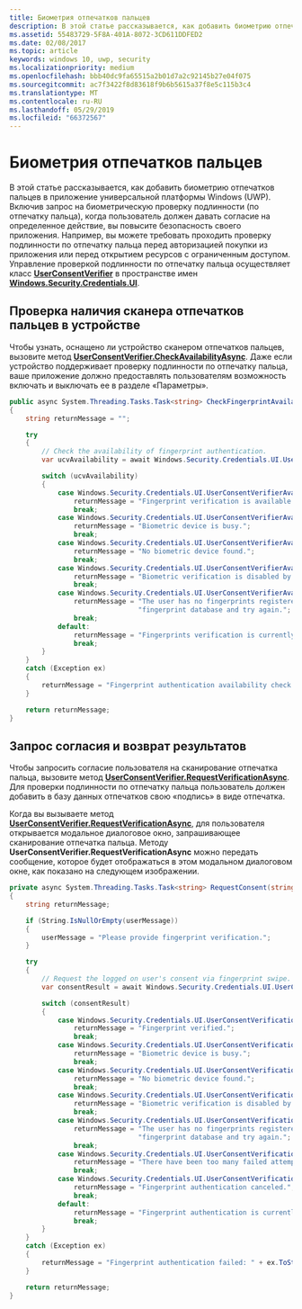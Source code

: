 ```yaml
---
title: Биометрия отпечатков пальцев
description: В этой статье рассказывается, как добавить биометрию отпечатков пальцев в приложение универсальной платформы Windows (UWP).
ms.assetid: 55483729-5F8A-401A-8072-3CD611DDFED2
ms.date: 02/08/2017
ms.topic: article
keywords: windows 10, uwp, security
ms.localizationpriority: medium
ms.openlocfilehash: bbb40dc9fa65515a2b01d7a2c92145b27e04f075
ms.sourcegitcommit: ac7f3422f8d83618f9b6b5615a37f8e5c115b3c4
ms.translationtype: MT
ms.contentlocale: ru-RU
ms.lasthandoff: 05/29/2019
ms.locfileid: "66372567"
---
```

# <a name="fingerprint-biometrics"></a>Биометрия отпечатков пальцев




В этой статье рассказывается, как добавить биометрию отпечатков пальцев в приложение универсальной платформы Windows (UWP). Включив запрос на биометрическую проверку подлинности (по отпечатку пальца), когда пользователь должен давать согласие на определенное действие, вы повысите безопасность своего приложения. Например, вы можете требовать проходить проверку подлинности по отпечатку пальца перед авторизацией покупки из приложения или перед открытием ресурсов с ограниченным доступом. Управление проверкой подлинности по отпечатку пальца осуществляет класс [**UserConsentVerifier**](https://docs.microsoft.com/uwp/api/Windows.Security.Credentials.UI.UserConsentVerifier) в пространстве имен [**Windows.Security.Credentials.UI**](https://docs.microsoft.com/uwp/api/Windows.Security.Credentials.UI).

## <a name="check-the-device-for-a-fingerprint-reader"></a>Проверка наличия сканера отпечатков пальцев в устройстве


Чтобы узнать, оснащено ли устройство сканером отпечатков пальцев, вызовите метод [**UserConsentVerifier.CheckAvailabilityAsync**](https://docs.microsoft.com/uwp/api/windows.security.credentials.ui.userconsentverifier.checkavailabilityasync). Даже если устройство поддерживает проверку подлинности по отпечатку пальца, ваше приложение должно предоставлять пользователям возможность включать и выключать ее в разделе «Параметры».

```cs
public async System.Threading.Tasks.Task<string> CheckFingerprintAvailability()
{
    string returnMessage = "";

    try
    {
        // Check the availability of fingerprint authentication.
        var ucvAvailability = await Windows.Security.Credentials.UI.UserConsentVerifier.CheckAvailabilityAsync();

        switch (ucvAvailability)
        {
            case Windows.Security.Credentials.UI.UserConsentVerifierAvailability.Available:
                returnMessage = "Fingerprint verification is available.";
                break;
            case Windows.Security.Credentials.UI.UserConsentVerifierAvailability.DeviceBusy:
                returnMessage = "Biometric device is busy.";
                break;
            case Windows.Security.Credentials.UI.UserConsentVerifierAvailability.DeviceNotPresent:
                returnMessage = "No biometric device found.";
                break;
            case Windows.Security.Credentials.UI.UserConsentVerifierAvailability.DisabledByPolicy:
                returnMessage = "Biometric verification is disabled by policy.";
                break;
            case Windows.Security.Credentials.UI.UserConsentVerifierAvailability.NotConfiguredForUser:
                returnMessage = "The user has no fingerprints registered. Please add a fingerprint to the " +
                                "fingerprint database and try again.";
                break;
            default:
                returnMessage = "Fingerprints verification is currently unavailable.";
                break;
        }
    }
    catch (Exception ex)
    {
        returnMessage = "Fingerprint authentication availability check failed: " + ex.ToString();
    }

    return returnMessage;
}
```

## <a name="request-consent-and-return-results"></a>Запрос согласия и возврат результатов


Чтобы запросить согласие пользователя на сканирование отпечатка пальца, вызовите метод [**UserConsentVerifier.RequestVerificationAsync**](https://docs.microsoft.com/uwp/api/windows.security.credentials.ui.userconsentverifier.requestverificationasync). Для проверки подлинности по отпечатку пальца пользователь должен добавить в базу данных отпечатков свою «подпись» в виде отпечатка.

Когда вы вызываете метод [**UserConsentVerifier.RequestVerificationAsync**](https://docs.microsoft.com/uwp/api/windows.security.credentials.ui.userconsentverifier.requestverificationasync), для пользователя открывается модальное диалоговое окно, запрашивающее сканирование отпечатка пальца. Методу **UserConsentVerifier.RequestVerificationAsync** можно передать сообщение, которое будет отображаться в этом модальном диалоговом окне, как показано на следующем изображении.

```cs
private async System.Threading.Tasks.Task<string> RequestConsent(string userMessage)
{
    string returnMessage;

    if (String.IsNullOrEmpty(userMessage))
    {
        userMessage = "Please provide fingerprint verification.";
    }

    try
    {
        // Request the logged on user's consent via fingerprint swipe.
        var consentResult = await Windows.Security.Credentials.UI.UserConsentVerifier.RequestVerificationAsync(userMessage);

        switch (consentResult)
        {
            case Windows.Security.Credentials.UI.UserConsentVerificationResult.Verified:
                returnMessage = "Fingerprint verified.";
                break;
            case Windows.Security.Credentials.UI.UserConsentVerificationResult.DeviceBusy:
                returnMessage = "Biometric device is busy.";
                break;
            case Windows.Security.Credentials.UI.UserConsentVerificationResult.DeviceNotPresent:
                returnMessage = "No biometric device found.";
                break;
            case Windows.Security.Credentials.UI.UserConsentVerificationResult.DisabledByPolicy:
                returnMessage = "Biometric verification is disabled by policy.";
                break;
            case Windows.Security.Credentials.UI.UserConsentVerificationResult.NotConfiguredForUser:
                returnMessage = "The user has no fingerprints registered. Please add a fingerprint to the " +
                                "fingerprint database and try again.";
                break;
            case Windows.Security.Credentials.UI.UserConsentVerificationResult.RetriesExhausted:
                returnMessage = "There have been too many failed attempts. Fingerprint authentication canceled.";
                break;
            case Windows.Security.Credentials.UI.UserConsentVerificationResult.Canceled:
                returnMessage = "Fingerprint authentication canceled.";
                break;
            default:
                returnMessage = "Fingerprint authentication is currently unavailable.";
                break;
        }
    }
    catch (Exception ex)
    {
        returnMessage = "Fingerprint authentication failed: " + ex.ToString();
    }

    return returnMessage;
}
```